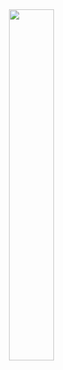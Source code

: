 <h2>
  <p align="center">
    <a href="https://skillicons.dev">
      <img src="https://skillicons.dev/icons?i=py,c,bash,linux,sqlite,git,ps," width="40%" height="40%"/>
    </a>  
  </p>
</h2>

